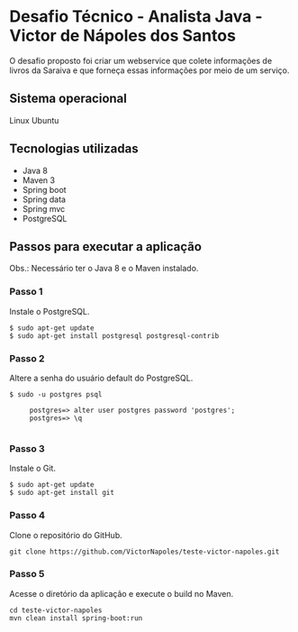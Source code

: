 # Desafio Técnico - Analista Java - Victor de Nápoles dos Santos

O desafio proposto foi criar um webservice que colete informações de livros da Saraiva e que forneça essas informações por
meio de um serviço.

## Sistema operacional

Linux Ubuntu

## Tecnologias utilizadas

* Java 8
* Maven 3
* Spring boot
* Spring data
* Spring mvc
* PostgreSQL

## Passos para executar a aplicação

Obs.: Necessário ter o Java 8 e o Maven instalado.

### Passo 1

Instale o PostgreSQL.

```
$ sudo apt-get update
$ sudo apt-get install postgresql postgresql-contrib
```

### Passo 2

Altere a senha do usuário default do PostgreSQL.

```
$ sudo -u postgres psql

     postgres=> alter user postgres password 'postgres';
     postgres=> \q
	 
```

### Passo 3

Instale o Git.

```
$ sudo apt-get update
$ sudo apt-get install git
```

### Passo 4

Clone o repositório do GitHub.

```
git clone https://github.com/VictorNapoles/teste-victor-napoles.git
```

### Passo 5

Acesse o diretório da aplicação e execute o build no Maven.

```
cd teste-victor-napoles
mvn clean install spring-boot:run
```
